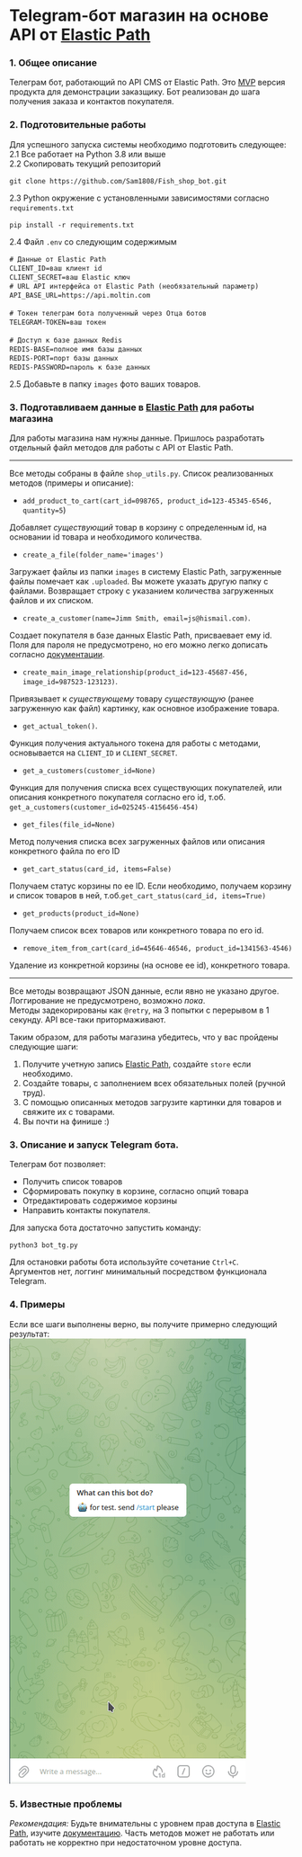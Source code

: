 # Telegram-бот магазин на основе API от [Elastic Path](https://www.elasticpath.com)

### 1. Общее описание 
Телеграм бот, работающий по API CMS от Elastic Path. 
Это [MVP](https://ru.wikipedia.org/wiki/Минимально_жизнеспособный_продукт) версия продукта для демонстрации заказщику.
Бот реализован до шага получения заказа и контактов покупателя.

### 2. Подготовительные работы

Для успешного запуска системы необходимо подготовить следующее:   
2.1 Все работает на Python 3.8 или выше  
2.2 Скопировать текущий репозиторий
```shell
git clone https://github.com/Sam1808/Fish_shop_bot.git
```
2.3 Python окружение с установленными зависимостями согласно `requirements.txt`
```shell
pip install -r requirements.txt
```
2.4 Файл `.env` со следующим содержимым
```text
# Данные от Elastic Path
CLIENT_ID=ваш клиент id
CLIENT_SECRET=ваш Elastic ключ
# URL API интерфейса от Elastic Path (необязательный параметр)
API_BASE_URL=https://api.moltin.com

# Токен телеграм бота полученный через Отца ботов
TELEGRAM-TOKEN=ваш токен

# Доступ к базе данных Redis
REDIS-BASE=полное имя базы данных
REDIS-PORT=порт базы данных
REDIS-PASSWORD=пароль к базе данных
```
2.5 Добавьте в папку `images` фото ваших товаров.

### 3. Подготавливаем данные в [Elastic Path](https://www.elasticpath.com) для работы магазина

Для работы магазина нам нужны данные. Пришлось разработать отдельный файл методов для работы с API от Elastic Path. 
<hr>

Все методы собраны в файле `shop_utils.py`. Список реализованных методов (примеры и описание):

- `add_product_to_cart(cart_id=098765, product_id=123-45345-6546, quantity=5`)  

Добавляет *существующий* товар в корзину с определенным id, на основании id товара и необходимого количества.

- `create_a_file(folder_name='images')`

Загружает файлы из папки `images` в систему Elastic Path, загруженные файлы помечает как `.uploaded`. Вы можете указать другую папку с файлами.
Возвращает строку с указанием количества загруженных файлов и их списком.
- `create_a_customer(name=Jimm Smith, email=js@hismail.com)`.
 
Создает покупателя в базе данных Elastic Path, присваевает ему id. 
Поля для пароля не предусмотрено, но его можно легко дописать согласно [документации](https://documentation.elasticpath.com/commerce-cloud/docs/api/customers-and-accounts/customers/create-a-customer.html).
- `create_main_image_relationship(product_id=123-45687-456, image_id=987523-123123)`.

Привязывает к *существующему* товару *существующую* (ранее загруженную как файл) картинку, как основное изображение товара.
- `get_actual_token()`.

Функция получения актуального токена для работы с методами, основывается на `CLIENT_ID` и `CLIENT_SECRET`.
- `get_a_customers(customer_id=None)`

Функция для получения списка всех существующих покупателей, или описания конкретного покупателя согласно его id, т.об. `get_a_customers(customer_id=025245-4156456-454)`
- `get_files(file_id=None)`

Метод получения списка всех загруженных файлов или описания конкретного файла по его ID
- `get_cart_status(card_id, items=False)`

Получаем статус корзины по ее ID. Если необходимо, получаем корзину и список товаров в ней, т.об.`get_cart_status(card_id, items=True)`
- `get_products(product_id=None)`

Получаем список всех товаров или конкретного товара по его id. 
- `remove_item_from_cart(card_id=45646-46546, product_id=1341563-4546)`

Удаление из конкретной корзины (на основе ее id), конкретного товара.
<hr>

Все методы возвращают JSON данные, если явно не указано другое.  
Логгирование не предусмотрено, возможно *пока*.  
Методы задекорированы как `@retry`, на 3 попытки с перерывом в 1 секунду. API все-таки притормаживают.

Таким образом, для работы магазина убедитесь, что у вас пройдены следующие шаги: 
1. Получите учетную запись [Elastic Path](https://www.elasticpath.com), создайте `store` если необходимо.
2. Создайте товары, с заполнением всех обязательных полей (ручной труд).
3. С помощью описанных методов загрузите картинки для товаров и свяжите их с товарами.
4. Вы почти на финише :)

### 3. Описание и запуск Telegram бота.  
 Телеграм бот позволяет:  
  
- Получить список товаров
- Сформировать покупку в корзине, согласно опций товара
- Отредактировать содержимое корзины
- Направить контакты покупателя.

Для запуска бота достаточно запустить команду:
```shell
python3 bot_tg.py
```
Для остановки работы бота используйте сочетание `Ctrl+C`.  
 Аргументов нет, логгинг минимальный посредством функционала Telegram.

### 4. Примеры

Если все шаги выполнены верно, вы получите примерно следующий результат:   
![fish_shop.gif](fish_shop.gif)

### 5. Известные проблемы
*Рекомендация:* Будьте внимательны с уровнем прав доступа в [Elastic Path](https://www.elasticpath.com), изучите 
[документацию](https://documentation.elasticpath.com/commerce-cloud/docs/api/index.html).
Часть методов может не работать или работать не корректно при недостаточном уровне доступа.